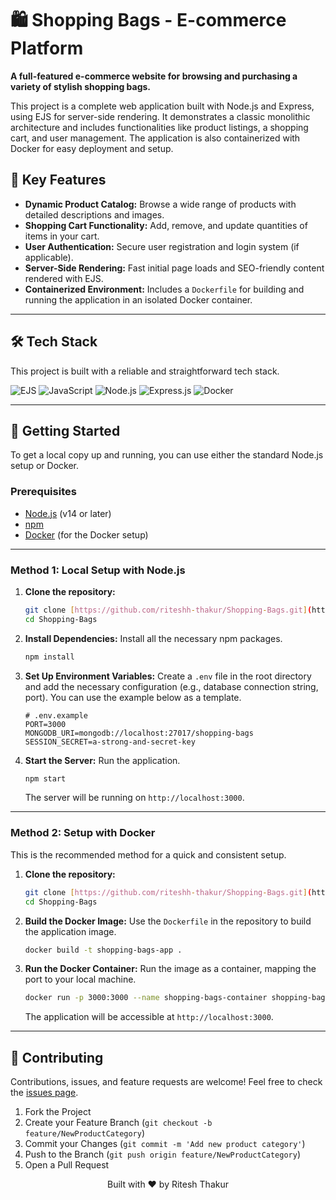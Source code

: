 # 🛍️ Shopping Bags - E-commerce Platform

**A full-featured e-commerce website for browsing and purchasing a variety of stylish shopping bags.**

This project is a complete web application built with Node.js and Express, using EJS for server-side rendering. It demonstrates a classic monolithic architecture and includes functionalities like product listings, a shopping cart, and user management. The application is also containerized with Docker for easy deployment and setup.


## 🌟 Key Features

* **Dynamic Product Catalog:** Browse a wide range of products with detailed descriptions and images.
* **Shopping Cart Functionality:** Add, remove, and update quantities of items in your cart.
* **User Authentication:** Secure user registration and login system (if applicable).
* **Server-Side Rendering:** Fast initial page loads and SEO-friendly content rendered with EJS.
* **Containerized Environment:** Includes a `Dockerfile` for building and running the application in an isolated Docker container.

---

## 🛠️ Tech Stack

This project is built with a reliable and straightforward tech stack.

![EJS](https://img.shields.io/badge/EJS-A91E50?style=for-the-badge&logo=javascript&logoColor=white)
![JavaScript](https://img.shields.io/badge/JavaScript-F7DF1E?style=for-the-badge&logo=javascript&logoColor=black)
![Node.js](https://img.shields.io/badge/Node.js-339933?style=for-the-badge&logo=nodedotjs&logoColor=white)
![Express.js](https://img.shields.io/badge/Express.js-000000?style=for-the-badge&logo=express&logoColor=white)
![Docker](https://img.shields.io/badge/Docker-2496ED?style=for-the-badge&logo=docker&logoColor=white)

---

## 🚀 Getting Started

To get a local copy up and running, you can use either the standard Node.js setup or Docker.

### Prerequisites

* [Node.js](https://nodejs.org/) (v14 or later)
* [npm](https://www.npmjs.com/)
* [Docker](https://www.docker.com/products/docker-desktop/) (for the Docker setup)

---

### Method 1: Local Setup with Node.js

1.  **Clone the repository:**
    ```sh
    git clone [https://github.com/riteshh-thakur/Shopping-Bags.git](https://github.com/riteshh-thakur/Shopping-Bags.git)
    cd Shopping-Bags
    ```

2.  **Install Dependencies:**
    Install all the necessary npm packages.
    ```sh
    npm install
    ```

3.  **Set Up Environment Variables:**
    Create a `.env` file in the root directory and add the necessary configuration (e.g., database connection string, port). You can use the example below as a template.
    ```env
    # .env.example
    PORT=3000
    MONGODB_URI=mongodb://localhost:27017/shopping-bags
    SESSION_SECRET=a-strong-and-secret-key
    ```

4.  **Start the Server:**
    Run the application.
    ```sh
    npm start
    ```
    The server will be running on `http://localhost:3000`.

---

### Method 2: Setup with Docker

This is the recommended method for a quick and consistent setup.

1.  **Clone the repository:**
    ```sh
    git clone [https://github.com/riteshh-thakur/Shopping-Bags.git](https://github.com/riteshh-thakur/Shopping-Bags.git)
    cd Shopping-Bags
    ```

2.  **Build the Docker Image:**
    Use the `Dockerfile` in the repository to build the application image.
    ```sh
    docker build -t shopping-bags-app .
    ```

3.  **Run the Docker Container:**
    Run the image as a container, mapping the port to your local machine.
    ```sh
    docker run -p 3000:3000 --name shopping-bags-container shopping-bags-app
    ```
    The application will be accessible at `http://localhost:3000`.

---

## 🤝 Contributing

Contributions, issues, and feature requests are welcome! Feel free to check the [issues page](https://github.com/riteshh-thakur/Shopping-Bags/issues).

1.  Fork the Project
2.  Create your Feature Branch (`git checkout -b feature/NewProductCategory`)
3.  Commit your Changes (`git commit -m 'Add new product category'`)
4.  Push to the Branch (`git push origin feature/NewProductCategory`)
5.  Open a Pull Request



<p align="center">
  Built with ❤️ by Ritesh Thakur
</p>
